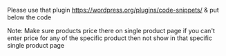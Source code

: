 Please use that plugin https://wordpress.org/plugins/code-snippets/ & put below the code

<?php 
function woo_related_products_after_price_section(){
	echo do_shortcode('[related_products limit="12"]');
}
add_action('woocommerce_before_add_to_cart_form','woo_related_products_after_price_section');
?>

Note: Make sure products price there on single product page if you can't enter price for any of the specific product then not show in that specific single product page
